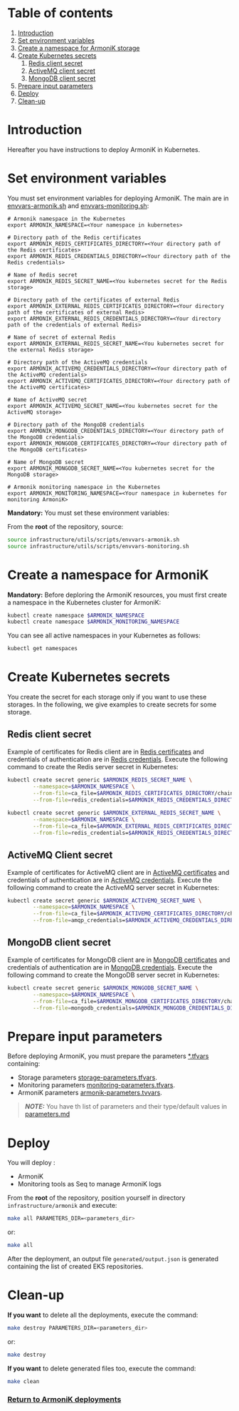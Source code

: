 # Table of contents

1. [Introduction](#introduction)
2. [Set environment variables](#set-environment-variables)
3. [Create a namespace for ArmoniK storage](#create-a-namespace-for-armonik-storage)
4. [Create Kubernetes secrets](#create-kubernetes-secrets)
    1. [Redis client secret](#redis-client-secret)
    2. [ActiveMQ client secret](#activemq-client-secret)
    3. [MongoDB client secret](#mongodb-client-secret)
5. [Prepare input parameters](#prepare-input-parameters)
6. [Deploy](#deploy)
7. [Clean-up](#clean-up)

# Introduction

Hereafter you have instructions to deploy ArmoniK in Kubernetes.

# Set environment variables

You must set environment variables for deploying ArmoniK. The main are
in [envvars-armonik.sh](../utils/scripts/envvars-armonik.sh)
and [envvars-monitoring.sh](../utils/scripts/envvars-monitoring.sh):

```buildoutcfg
# Armonik namespace in the Kubernetes
export ARMONIK_NAMESPACE=<Your namespace in kubernetes>

# Directory path of the Redis certificates
export ARMONIK_REDIS_CERTIFICATES_DIRECTORY=<Your directory path of the Redis certificates>
export ARMONIK_REDIS_CREDENTIALS_DIRECTORY=<Your directory path of the Redis credentials>
    
# Name of Redis secret
export ARMONIK_REDIS_SECRET_NAME=<You kubernetes secret for the Redis storage>

# Directory path of the certificates of external Redis
export ARMONIK_EXTERNAL_REDIS_CERTIFICATES_DIRECTORY=<Your directory path of the certificates of external Redis>
export ARMONIK_EXTERNAL_REDIS_CREDENTIALS_DIRECTORY=<Your directory path of the credentials of external Redis>
    
# Name of secret of external Redis
export ARMONIK_EXTERNAL_REDIS_SECRET_NAME=<You kubernetes secret for the external Redis storage>

# Directory path of the ActiveMQ credentials
export ARMONIK_ACTIVEMQ_CREDENTIALS_DIRECTORY=<Your directory path of the ActiveMQ credentials>
export ARMONIK_ACTIVEMQ_CERTIFICATES_DIRECTORY=<Your directory path of the ActiveMQ certificates>
    
# Name of ActiveMQ secret
export ARMONIK_ACTIVEMQ_SECRET_NAME=<You kubernetes secret for the ActiveMQ storage>

# Directory path of the MongoDB credentials
export ARMONIK_MONGODB_CREDENTIALS_DIRECTORY=<Your directory path of the MongoDB credentials>
export ARMONIK_MONGODB_CERTIFICATES_DIRECTORY=<Your directory path of the MongoDB certificates>

# Name of MongoDB secret
export ARMONIK_MONGODB_SECRET_NAME=<You kubernetes secret for the MongoDB storage>
```

```buildoutcfg
# Armonik monitoring namespace in the Kubernetes
export ARMONIK_MONITORING_NAMESPACE=<Your namespace in kubernetes for monitoring ArmoniK>
```

**Mandatory:** You must set these environment variables:

From the **root** of the repository, source:

```bash
source infrastructure/utils/scripts/envvars-armonik.sh
source infrastructure/utils/scripts/envvars-monitoring.sh
```

# Create a namespace for ArmoniK

**Mandatory:** Before deploring the ArmoniK resources, you must first create a namespace in the Kubernetes cluster for
ArmoniK:

```bash
kubectl create namespace $ARMONIK_NAMESPACE
kubectl create namespace $ARMONIK_MONITORING_NAMESPACE
```

You can see all active namespaces in your Kubernetes as follows:

```bash
kubectl get namespaces
```

# Create Kubernetes secrets

You create the secret for each storage only if you want to use these storages. In the following, we give examples to
create secrets for some storage.

## Redis client secret

Example of certificates for Redis client are in [Redis certificates](../security/certificates) and credentials of
authentication are in [Redis credentials](../security/credentials). Execute the following command to create the Redis
server secret in Kubernetes:

```bash
kubectl create secret generic $ARMONIK_REDIS_SECRET_NAME \
        --namespace=$ARMONIK_NAMESPACE \
        --from-file=ca_file=$ARMONIK_REDIS_CERTIFICATES_DIRECTORY/chain.p7b \
        --from-file=redis_credentials=$ARMONIK_REDIS_CREDENTIALS_DIRECTORY/redis-credentials.json
        
kubectl create secret generic $ARMONIK_EXTERNAL_REDIS_SECRET_NAME \
        --namespace=$ARMONIK_NAMESPACE \
        --from-file=ca_file=$ARMONIK_EXTERNAL_REDIS_CERTIFICATES_DIRECTORY/chain.p7b \
        --from-file=redis_credentials=$ARMONIK_REDIS_CREDENTIALS_DIRECTORY/redis-credentials.json
```

## ActiveMQ Client secret

Example of certificates for ActiveMQ client are in [ActiveMQ certificates](../security/certificates) and credentials of
authentication are in [ActiveMQ credentials](../security/credentials). Execute the following command to create the
ActiveMQ server secret in Kubernetes:

```bash
kubectl create secret generic $ARMONIK_ACTIVEMQ_SECRET_NAME \
        --namespace=$ARMONIK_NAMESPACE \
        --from-file=ca_file=$ARMONIK_ACTIVEMQ_CERTIFICATES_DIRECTORY/chain.p7b \
        --from-file=amqp_credentials=$ARMONIK_ACTIVEMQ_CREDENTIALS_DIRECTORY/amqp-credentials.json
```

## MongoDB client secret

Example of certificates for MongoDB client are in [MongoDB certificates](../security/certificates) and credentials of
authentication are in [MongoDB credentials](../security/credentials). Execute the following command to create the
MongoDB server secret in Kubernetes:

```bash
kubectl create secret generic $ARMONIK_MONGODB_SECRET_NAME \
        --namespace=$ARMONIK_NAMESPACE \
        --from-file=ca_file=$ARMONIK_MONGODB_CERTIFICATES_DIRECTORY/chain.p7b \
        --from-file=mongodb_credentials=$ARMONIK_MONGODB_CREDENTIALS_DIRECTORY/mongodb-credentials.json
```

# Prepare input parameters

Before deploying ArmoniK, you must prepare the parameters [*.tfvars](parameters) containing:

* Storage parameters [storage-parameters.tfvars](parameters/storage-parameters.tfvars).
* Monitoring parameters [monitoring-parameters.tfvars](parameters/monitoring-parameters.tfvars).
* ArmoniK parameters [armonik-parameters.tvvars](parameters/armonik-parameters.tfvars).

> **_NOTE:_** You have th list of parameters and their type/default values in [parameters.md](parameters.md)

# Deploy

You will deploy :

* ArmoniK
* Monitoring tools as Seq to manage ArmoniK logs

From the **root** of the repository, position yourself in directory `infrastructure/armonik` and execute:

```bash
make all PARAMETERS_DIR=<parameters_dir>
```

or:

```bash
make all
```

After the deployment, an output file `generated/output.json` is generated containing the list of created EKS
repositories.

# Clean-up

**If you want** to delete all the deployments, execute the command:

```bash
make destroy PARAMETERS_DIR=<parameters_dir>
```

or:

```bash
make destroy
```

**If you want** to delete generated files too, execute the command:

```bash
make clean
```

### [Return to ArmoniK deployments](../README.md#armonik-deployments)